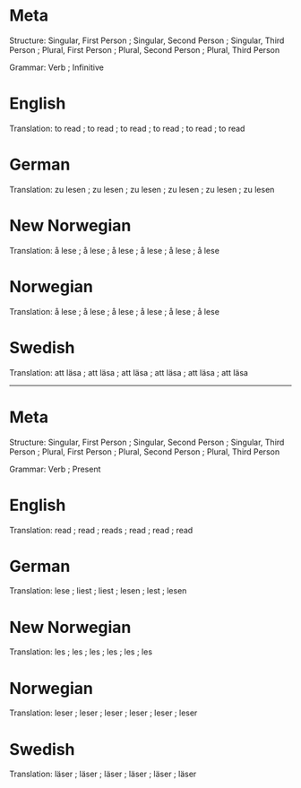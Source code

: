 Meta
====

Structure: Singular, First Person ; Singular, Second Person ; Singular, Third Person ;
           Plural, First Person   ; Plural, Second Person   ; Plural, Third Person

Grammar:   Verb ; Infinitive



English
=======

Translation: to read ; to read ; to read ;
             to read ; to read ; to read



German
======

Translation: zu lesen ; zu lesen ; zu lesen ;
             zu lesen ; zu lesen ; zu lesen



New Norwegian
=============

Translation: å lese ; å lese ; å lese ;
             å lese ; å lese ; å lese



Norwegian
=========

Translation: å lese ; å lese ; å lese ;
             å lese ; å lese ; å lese



Swedish
=======

Translation: att läsa ; att läsa ; att läsa ;
             att läsa ; att läsa ; att läsa



--------------------------------------------------------------------------------

Meta
====

Structure: Singular, First Person ; Singular, Second Person ; Singular, Third Person ;
           Plural, First Person   ; Plural, Second Person   ; Plural, Third Person

Grammar:   Verb ; Present



English
=======

Translation: read ; read ; reads ;
             read ; read ; read



German
======

Translation: lese  ; liest ; liest ;
             lesen ; lest  ; lesen



New Norwegian
=============

Translation: les ; les ; les ;
             les ; les ; les



Norwegian
=========

Translation: leser ; leser ; leser ;
             leser ; leser ; leser



Swedish
=======

Translation: läser ; läser ; läser ;
             läser ; läser ; läser
